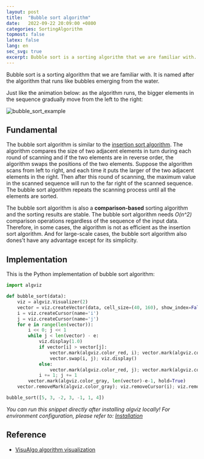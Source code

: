 ```yaml
---
layout: post
title:  "Bubble sort algorithm"
date:   2022-09-22 20:09:00 +0800
categories: SortingAlgorithm
topmost: false
latex: false
lang: en
sec_svg: true
excerpt: Bubble sort is a sorting algorithm that we are familiar with. It is named after the algorithm that runs like bubbles emerging from the water.
---
```



Bubble sort is a sorting algorithm that we are familiar with. It is named after the algorithm that runs like bubbles emerging from the water.

Just like the animation below: as the algorithm runs, the bigger elements in the sequence gradually move from the left to the right:

![bubble_sort_example](https://cdn.jsdelivr.net/gh/zjl9959/algviz-launch@master/svgs/BubbleSort.svg)

## Fundamental

The bubble sort algorithm is similar to the [insertion sort algorithm](https://algviz.com/en/InsertionSort/). The algorithm compares the size of two adjacent elements in turn during each round of scanning and if the two elements are in reverse order, the algorithm swaps the positions of the two elements. Suppose the algorithm scans from left to right, and each time it puts the larger of the two adjacent elements in the right. Then after this round of scanning, the maximum value in the scanned sequence will run to the far right of the scanned sequence. The bubble sort algorithm repeats the scanning process until all the elements are sorted.

The bubble sort algorithm is also a **comparison-based** sorting algorithm and the sorting results are stable. The bubble sort algorithm needs *O(n^2)* comparison operations regardless of the sequence of the input data. Therefore, in some cases, the algorithm is not as efficient as the insertion sort algorithm. And for large-scale cases, the bubble sort algorithm also dones't have any advantage except for its simplicity.

## Implementation

This is the Python implementation of bubble sort algorithm:

```python
import algviz

def bubble_sort(data):
    viz = algviz.Visualizer(2)
    vector = viz.createVector(data, cell_size=(40, 160), show_index=False, histogram=True)
    i = viz.createCursor(name='i')
    j = viz.createCursor(name='j')
    for e in range(len(vector)):
        i << 0; j << 1
        while j < len(vector) - e:
            viz.display(1.0)
            if vector[i] > vector[j]:
                vector.mark(algviz.color_red, i); vector.mark(algviz.color_green, j); viz.display(1.0)
                vector.swap(i, j); viz.display()
            else:
                vector.mark(algviz.color_red, j); vector.mark(algviz.color_green, i); viz.display(1.0)
            i += 1; j += 1
        vector.mark(algviz.color_gray, len(vector)-e-1, hold=True)
    vector.removeMark(algviz.color_gray); viz.removeCursor(i); viz.removeCursor(j); viz.display()

bubble_sort([5, 3, -2, 3, -1, 1, 4])
```

*You can run this snippet directly after installing algviz locally! For environment configuration, please refer to: [Installation](http://localhost:4000/en/about.html#installation)*

## Reference

+ [VisuAlgo algorithm visualization](https://visualgo.net/en)
